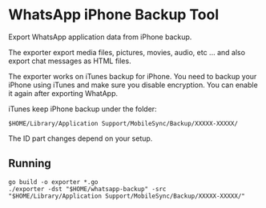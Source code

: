 # WhatsApp iPhone Backup Tool

Export WhatsApp application data from iPhone backup.

The exporter export media files, pictures, movies, audio, etc ... and also export
chat messages as HTML files.

The exporter works on iTunes backup for iPhone. You need to backup your iPhone using
iTunes and make sure you disable encryption. You can enable it again after exporting
WhatApp.

iTunes keep iPhone backup under the folder:

    $HOME/Library/Application Support/MobileSync/Backup/XXXXX-XXXXX/

The ID part changes depend on your setup.

## Running

    go build -o exporter *.go
    ./exporter -dst "$HOME/whatsapp-backup" -src "$HOME/Library/Application Support/MobileSync/Backup/XXXXX-XXXXX/"